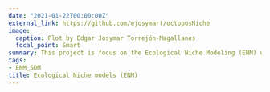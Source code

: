 ```yaml
---
date: "2021-01-22T00:00:00Z"
external_link: https://github.com/ejosymart/octopusNiche
image:
  caption: Plot by Edgar Josymar Torrejón-Magallanes
  focal_point: Smart
summary: This project is focus on the Ecological Niche Modeling (ENM) using different tools such as *kuenm* and *ntbox* R packages. I am working with climate change scenarios to assess the vulnerability of commercially important marine species, such as red octopus (*Octopus maya*) in Mexico and Pacific chub mackerel (*Scomber japonicus*) in Peru.
tags:
- ENM_SDM
title: Ecological Niche models (ENM)
---
```

